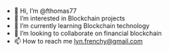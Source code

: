 - 👋 Hi, I’m @fthomas77
- 👀 I’m interested in Blockchain projects
- 🌱 I’m currently learning Blockchain technology
- 💞️ I’m looking to collaborate on financial blockchain
- 📫 How to reach me lyn.frenchy@gmail.com

<!---
fthomas77/fthomas77 is a ✨ special ✨ repository because its `README.md` (this file) appears on your GitHub profile.
You can click the Preview link to take a look at your changes.
--->
